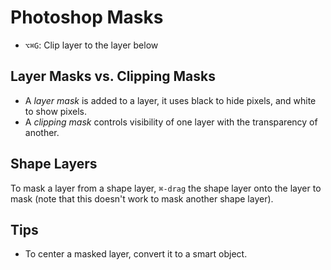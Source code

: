 # Photoshop Masks

- `⌥⌘G`: Clip layer to the layer below

## Layer Masks vs. Clipping Masks

- A *layer mask* is added to a layer, it uses black to hide pixels, and white to show pixels.
- A *clipping mask* controls visibility of one layer with the transparency of another.

## Shape Layers

To mask a layer from a shape layer, `⌘-drag` the shape layer onto the layer to mask (note that this doesn't work to mask another shape layer).

## Tips

- To center a masked layer, convert it to a smart object.
